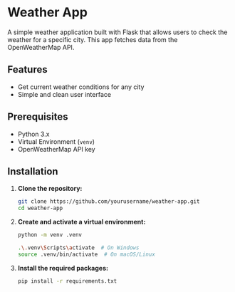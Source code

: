 # Weather App

A simple weather application built with Flask that allows users to check the weather for a specific city. This app fetches data from the OpenWeatherMap API.

## Features

- Get current weather conditions for any city
- Simple and clean user interface

## Prerequisites

- Python 3.x
- Virtual Environment (`venv`)
- OpenWeatherMap API key

## Installation

1. **Clone the repository:**
   ```sh
   git clone https://github.com/yourusername/weather-app.git
   cd weather-app

2. **Create and activate a virtual environment:**
   ```sh
   python -m venv .venv
   
   .\.venv\Scripts\activate  # On Windows
   source .venv/bin/activate  # On macOS/Linux

3. **Install the required packages:**
   ```sh
   pip install -r requirements.txt
